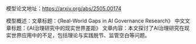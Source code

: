 模型论文地址：https://arxiv.org/abs/2505.00174

模型概述：文章标题：《Real-World Gaps in AI Governance Research》
中文文章标题：《AI治理研究中的现实世界差距》
文章内容：本文探讨了AI治理研究在现实世界应用中的不足，包括理论与实践脱节、监管空白等问题。
